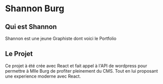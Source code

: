 # Shannon Burg

## Qui est Shannon

Shannon est une jeune Graphiste dont voici le Portfolio

## Le Projet

Ce projet à été crée avec React et fait appel à l'API de wordpress pour permettre à Mlle Burg de profiter pleinement du CMS. Tout en lui proposant une experience moderne avec React.
